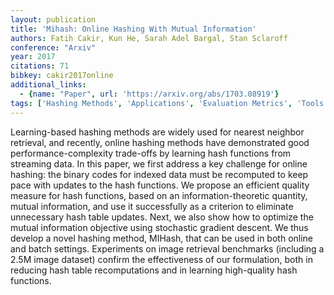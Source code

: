 ```yaml
---
layout: publication
title: 'Mihash: Online Hashing With Mutual Information'
authors: Fatih Cakir, Kun He, Sarah Adel Bargal, Stan Sclaroff
conference: "Arxiv"
year: 2017
citations: 71
bibkey: cakir2017online
additional_links:
  - {name: "Paper", url: 'https://arxiv.org/abs/1703.08919'}
tags: ['Hashing Methods', 'Applications', 'Evaluation Metrics', 'Tools and Libraries', 'Hashing Fundamentals', 'Indexing and Efficiency']
---
```

Learning-based hashing methods are widely used for nearest neighbor
retrieval, and recently, online hashing methods have demonstrated good
performance-complexity trade-offs by learning hash functions from streaming
data. In this paper, we first address a key challenge for online hashing: the
binary codes for indexed data must be recomputed to keep pace with updates to
the hash functions. We propose an efficient quality measure for hash functions,
based on an information-theoretic quantity, mutual information, and use it
successfully as a criterion to eliminate unnecessary hash table updates. Next,
we also show how to optimize the mutual information objective using stochastic
gradient descent. We thus develop a novel hashing method, MIHash, that can be
used in both online and batch settings. Experiments on image retrieval
benchmarks (including a 2.5M image dataset) confirm the effectiveness of our
formulation, both in reducing hash table recomputations and in learning
high-quality hash functions.
